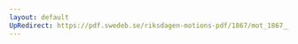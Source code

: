 ```yaml
---
layout: default
UpRedirect: https://pdf.swedeb.se/riksdagen-motions-pdf/1867/mot_1867__ak__00150.pdf
---
```

